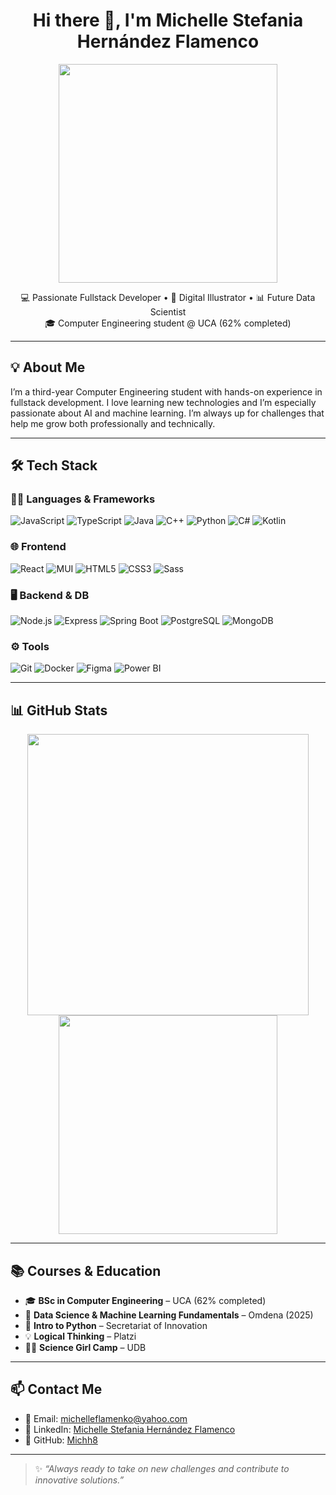 <h1 align="center">Hi there 👋, I'm Michelle Stefania Hernández Flamenco</h1>

<p align="center">
  <img src="https://i.pinimg.com/originals/91/81/55/918155387ad114a903cba1a13506e3be.gif" width="350"/>
</p>

<p align="center">
  💻 Passionate Fullstack Developer • 🎨 Digital Illustrator • 📊 Future Data Scientist  
  <br/>
  🎓 Computer Engineering student @ UCA (62% completed)
</p>

---

## 💡 About Me

I’m a third-year Computer Engineering student with hands-on experience in fullstack development. I love learning new technologies and I’m especially passionate about AI and machine learning. I’m always up for challenges that help me grow both professionally and technically.

---

## 🛠️ Tech Stack

### 👩‍💻 Languages & Frameworks

![JavaScript](https://img.shields.io/badge/-JavaScript-F7DF1E?logo=javascript&logoColor=black&style=flat-square)
![TypeScript](https://img.shields.io/badge/-TypeScript-3178C6?logo=typescript&logoColor=white&style=flat-square)
![Java](https://img.shields.io/badge/-Java-007396?logo=java&logoColor=white&style=flat-square)
![C++](https://img.shields.io/badge/-C++-00599C?logo=c%2B%2B&logoColor=white&style=flat-square)
![Python](https://img.shields.io/badge/-Python-3776AB?logo=python&logoColor=white&style=flat-square)
![C#](https://img.shields.io/badge/-CSharp-239120?logo=c-sharp&logoColor=white&style=flat-square)
![Kotlin](https://img.shields.io/badge/-Kotlin-0095D5?logo=kotlin&logoColor=white&style=flat-square)

### 🌐 Frontend

![React](https://img.shields.io/badge/-React-61DAFB?logo=react&logoColor=black&style=flat-square)
![MUI](https://img.shields.io/badge/-MUI-007FFF?logo=mui&logoColor=white&style=flat-square)
![HTML5](https://img.shields.io/badge/-HTML5-E34F26?logo=html5&logoColor=white&style=flat-square)
![CSS3](https://img.shields.io/badge/-CSS3-1572B6?logo=css3&logoColor=white&style=flat-square)
![Sass](https://img.shields.io/badge/-Sass-CC6699?logo=sass&logoColor=white&style=flat-square)

### 🖥️ Backend & DB

![Node.js](https://img.shields.io/badge/-Node.js-339933?logo=node.js&logoColor=white&style=flat-square)
![Express](https://img.shields.io/badge/-Express-000000?logo=express&logoColor=white&style=flat-square)
![Spring Boot](https://img.shields.io/badge/-Spring%20Boot-6DB33F?logo=spring-boot&logoColor=white&style=flat-square)
![PostgreSQL](https://img.shields.io/badge/-PostgreSQL-4169E1?logo=postgresql&logoColor=white&style=flat-square)
![MongoDB](https://img.shields.io/badge/-MongoDB-47A248?logo=mongodb&logoColor=white&style=flat-square)

### ⚙️ Tools

![Git](https://img.shields.io/badge/-Git-F05032?logo=git&logoColor=white&style=flat-square)
![Docker](https://img.shields.io/badge/-Docker-2496ED?logo=docker&logoColor=white&style=flat-square)
![Figma](https://img.shields.io/badge/-Figma-F24E1E?logo=figma&logoColor=white&style=flat-square)
![Power BI](https://img.shields.io/badge/-PowerBI-F2C811?logo=powerbi&logoColor=black&style=flat-square)

---

## 📊 GitHub Stats

<p align="center">
  <img src="https://github-readme-stats.vercel.app/api?username=Michh8&show_icons=true&theme=radical" width="450" />
  <img src="https://github-readme-stats.vercel.app/api/top-langs/?username=Michh8&layout=compact&theme=radical" width="350" />
</p>

---

## 📚 Courses & Education

- 🎓 **BSc in Computer Engineering** – UCA (62% completed)
- 🧠 **Data Science & Machine Learning Fundamentals** – Omdena (2025)
- 🐍 **Intro to Python** – Secretariat of Innovation
- 💡 **Logical Thinking** – Platzi
- 👩‍🔬 **Science Girl Camp** – UDB

---

## 📫 Contact Me

- 💌 Email: [michelleflamenko@yahoo.com](mailto:michelleflamenko@yahoo.com)  
- 💼 LinkedIn: [Michelle Stefania Hernández Flamenco](https://www.linkedin.com/in/michelle-stefania-hernandez-flamenco-3200a8348/)  
- 🐙 GitHub: [Michh8](https://github.com/Michh8)

---

> ✨ *“Always ready to take on new challenges and contribute to innovative solutions.”*
